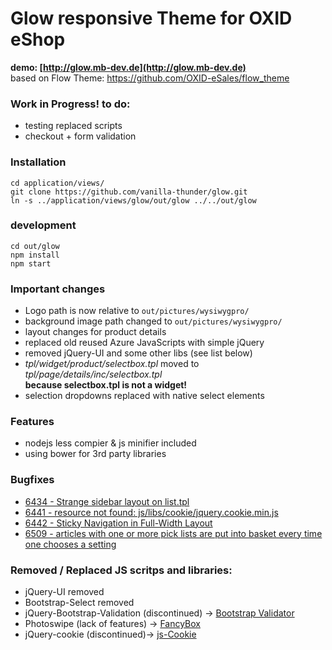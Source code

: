 # Glow responsive Theme for OXID eShop
**demo: [http://glow.mb-dev.de](http://glow.mb-dev.de)**  
based on Flow Theme: https://github.com/OXID-eSales/flow_theme

### Work in Progress! to do:
* testing replaced scripts
* checkout + form validation

### Installation
    cd application/views/
    git clone https://github.com/vanilla-thunder/glow.git
    ln -s ../application/views/glow/out/glow ../../out/glow

### development
    cd out/glow
    npm install
    npm start

### Important changes
* Logo path is now relative to ``out/pictures/wysiwygpro/``
* background image path changed to ``out/pictures/wysiwygpro/``
* layout changes for product details
* replaced old reused Azure JavaScripts with simple jQuery
* removed jQuery-UI and some other libs (see list below)
* *tpl/widget/product/selectbox.tpl* moved to *tpl/page/details/inc/selectbox.tpl*  
   **because selectbox.tpl is not a widget!**
* selection dropdowns replaced with native select elements

### Features
* nodejs less compier & js minifier included
* using bower for 3rd party libraries

### Bugfixes
* [6434 - Strange sidebar layout on list.tpl](https://bugs.oxid-esales.com/view.php?id=6434)
* [6441 - resource not found: js/libs/cookie/jquery.cookie.min.js](https://bugs.oxid-esales.com/view.php?id=6441)
* [6442 - Sticky Navigation in Full-Width Layout](https://bugs.oxid-esales.com/view.php?id=6442)
* [6509 - articles with one or more pick lists are put into basket every time one chooses a setting](https://bugs.oxid-esales.com/view.php?id=6509)


### Removed / Replaced JS scritps and libraries:
* jQuery-UI removed
* Bootstrap-Select removed
* jQuery-Bootstrap-Validation (discontinued) -> [Bootstrap Validator](http://1000hz.github.io/bootstrap-validator/)
* Photoswipe (lack of features) -> [FancyBox](http://fancyapps.com/fancybox/)
* jQuery-cookie (discontinued)-> [js-Cookie](https://github.com/js-cookie/js-cookie)


